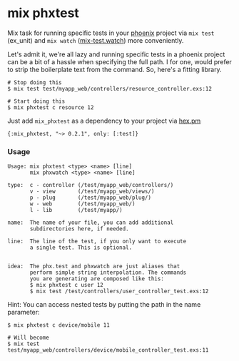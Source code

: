# mix phxtest
Mix task for running specific tests in your [phoenix](https://github.com/phoenixframework/phoenix) project via `mix test` (ex_unit) and `mix watch` ([mix-test.watch](https://github.com/lpil/mix-test.watch)) more conveniently.   

Let's admit it, we're all lazy and running specific tests in a phoenix project can be a bit of a hassle when specifying the full path. I for one, would prefer to strip the boilerplate text from the command. So, here's a fitting library.

```
# Stop doing this
$ mix test test/myapp_web/controllers/resource_controller.exs:12

# Start doing this
$ mix phxtest c resource 12
```

Just add `mix_phxtest` as a dependency to your project via [hex.pm](https://hex.pm/packages/mix_phxtest)    
```
{:mix_phxtest, "~> 0.2.1", only: [:test]}
```

### Usage
```
Usage: mix phxtest <type> <name> [line]
       mix phxwatch <type> <name> [line]

type:  c - controller (/test/myapp_web/controllers/)
       v - view       (/test/myapp_web/views/)
       p - plug       (/test/myapp_web/plug/)
       w - web        (/test/myapp_web/)
       l - lib        (/test/myapp/)

name:  The name of your file, you can add additional
       subdirectories here, if needed.

line:  The line of the test, if you only want to execute
       a single test. This is optional.
       

idea:  The phx.test and phxwatch are just aliases that
       perform simple string interpolation. The commands
       you are generating are composed like this:
       $ mix phxtest c user 12
       $ mix test /test/controllers/user_controller_test.exs:12
```

Hint: You can access nested tests by putting the path in the name parameter:
```
$ mix phxtest c device/mobile 11

# Will become
$ mix test test/myapp_web/controllers/device/mobile_controller_test.exs:11
```
